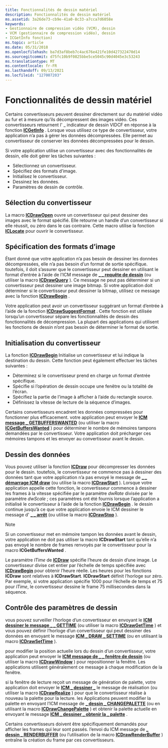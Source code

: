 ```yaml
---
title: Fonctionnalités de dessin matériel
description: Fonctionnalités de dessin matériel
ms.assetid: 3a26de73-cb9e-41a0-8c33-a7cca7d6058e
keywords:
- Gestionnaire de compression vidéo (VCM), dessin
- VCM (gestionnaire de compression vidéo), dessin
- ICGetInfo fonction)
ms.topic: article
ms.date: 05/31/2018
ms.openlocfilehash: ba7d3af8beb7c4ac676e421fe10d427322470d14
ms.sourcegitcommit: d75fc10b9f0825bbe5ce5045c90d4045e3c53243
ms.translationtype: MT
ms.contentlocale: fr-FR
ms.lasthandoff: 09/13/2021
ms.locfileid: "127007203"
---
```

# <a name="hardware-drawing-capabilities"></a>Fonctionnalités de dessin matériel

Certains convertisseurs peuvent dessiner directement sur du matériel vidéo au fur et à mesure qu’ils décompressent des images vidéo. Ces convertisseurs retournent l' \_ indicateur de dessin VIDCF en réponse à la fonction [**ICGetInfo**](/windows/desktop/api/Vfw/nf-vfw-icgetinfo) . Lorsque vous utilisez ce type de convertisseur, votre application n’a pas à gérer les données décompressées. Elle permet au convertisseur de conserver les données décompressées pour le dessin.

Si votre application utilise un convertisseur avec des fonctionnalités de dessin, elle doit gérer les tâches suivantes :

-   Sélectionnez un convertisseur.
-   Spécifiez des formats d’image.
-   Initialisez le convertisseur.
-   Dessinez les données.
-   Paramètres de dessin de contrôle.

## <a name="renderer-selection"></a>Sélection du convertisseur

La macro [**ICDrawOpen**](/windows/desktop/api/Vfw/nf-vfw-icdrawopen) ouvre un convertisseur qui peut dessiner des images avec le format spécifié. Elle retourne un handle d’un convertisseur si elle réussit, ou zéro dans le cas contraire. Cette macro utilise la fonction [**ICLocate**](/windows/desktop/api/Vfw/nf-vfw-iclocate) pour ouvrir le convertisseur.

## <a name="specifying-image-formats"></a>Spécification des formats d’image

Étant donné que votre application n’a pas besoin de dessiner les données décompressées, elle n’a pas besoin d’un format de sortie spécifique. toutefois, il doit s’assurer que le convertisseur peut dessiner en utilisant le format d’entrée à l’aide de l’ICM message de [**\_ \_ requête de dessin**](icm-draw-query.md) (ou utiliser la macro [**ICDrawQuery**](/windows/desktop/api/Vfw/nf-vfw-icdrawquery) ). Ce message ne peut pas déterminer si un convertisseur peut dessiner une image bitmap. Si votre application doit déterminer si le convertisseur peut dessiner la bitmap, utilisez ce message avec la fonction [**ICDrawBegin**](/windows/desktop/api/Vfw/nf-vfw-icdrawbegin) .

Votre application peut avoir un convertisseur suggérant un format d’entrée à l’aide de la fonction [**ICDrawSuggestFormat**](/windows/desktop/api/Vfw/nf-vfw-icdrawsuggestformat) . Cette fonction est utilisée lorsqu’un convertisseur sépare les fonctionnalités de dessin des fonctionnalités de décompression. La plupart des applications qui utilisent les fonctions de dessin n’ont pas besoin de déterminer le format de sortie.

## <a name="renderer-initialization"></a>Initialisation du convertisseur

La fonction [**ICDrawBegin**](/windows/desktop/api/Vfw/nf-vfw-icdrawbegin) Initialise un convertisseur et lui indique la destination du dessin. Cette fonction peut également effectuer les tâches suivantes :

-   Déterminez si le convertisseur prend en charge un format d’entrée spécifique.
-   Spécifie si l’opération de dessin occupe une fenêtre ou la totalité de l’écran.
-   Spécifiez la partie de l’image à afficher à l’aide du rectangle source.
-   Définissez la vitesse de lecture de la séquence d’images.

Certains convertisseurs encadrent les données compressées pour fonctionner plus efficacement. votre application peut envoyer le [**ICM message \_ GETBUFFERSWANTED**](icm-getbufferswanted.md) (ou utiliser la macro [**ICGetBuffersWanted**](/windows/desktop/api/Vfw/nf-vfw-icgetbufferswanted) ) pour déterminer le nombre de mémoires tampons demandées par le convertisseur. Votre application doit précharger ces mémoires tampons et les envoyer au convertisseur avant le dessin.

## <a name="drawing-the-data"></a>Dessin des données

Vous pouvez utiliser la fonction [**ICDraw**](/windows/desktop/api/Vfw/nf-vfw-icdraw) pour décompresser les données pour le dessin. toutefois, le convertisseur ne commence pas à dessiner des données tant que votre application n’a pas envoyé le message de [**\_ \_ démarrage ICM draw**](icm-draw-start.md) (ou utilise la macro [**ICDrawStart**](/windows/desktop/api/Vfw/nf-vfw-icdrawstart) ). Lorsque votre application appelle cette fonction, le convertisseur commence à dessiner les frames à la vitesse spécifiée par le paramètre *dwRate* divisée par le paramètre *dwScale* ; ces paramètres ont été fournis lorsque l’application a initialisé le convertisseur à l’aide de la fonction [**ICDrawBegin**](/windows/desktop/api/Vfw/nf-vfw-icdrawbegin) . le dessin continue jusqu’à ce que votre application envoie le ICM dessiner le message d' [**\_ \_ arrêt**](icm-draw-stop.md) (ou utilise la macro [**ICDrawStop**](/windows/desktop/api/Vfw/nf-vfw-icdrawstop) ).

> [!Note]  
> Si un convertisseur met en mémoire tampon les données avant le dessin, votre application ne doit pas utiliser la macro **ICDrawStart** tant qu’elle n’a pas envoyé le nombre de frames renvoyés par le convertisseur pour la macro **ICGetBuffersWanted** .

 

Le paramètre *lTime* de [**ICDraw**](/windows/desktop/api/Vfw/nf-vfw-icdraw) spécifie l’heure de dessin d’une image. Le convertisseur divise cet entier par l’échelle de temps spécifiée avec [**ICDrawBegin**](/windows/desktop/api/Vfw/nf-vfw-icdrawbegin) pour obtenir l’heure réelle. Les heures pour les fonctions **ICDraw** sont relatives à **ICDrawStart**. **ICDrawStart** définit l’horloge sur zéro. Par exemple, si votre application spécifie 1000 pour l’échelle de temps et 75 pour *lTime*, le convertisseur dessine le frame 75 millisecondes dans la séquence.

## <a name="controlling-drawing-parameters"></a>Contrôle des paramètres de dessin

vous pouvez surveiller l’horloge d’un convertisseur en envoyant le [**ICM dessiner le message \_ \_ GETTIME**](icm-draw-gettime.md) (ou utiliser la macro [**ICDrawGetTime**](/windows/desktop/api/Vfw/nf-vfw-icdrawgettime) ) et vous pouvez définir l’horloge d’un convertisseur qui peut dessiner des données en envoyant le message [**ICM \_ DRAW \_ SETTIME**](icm-draw-settime.md) (ou en utilisant la macro [**ICDrawSetTime**](/windows/desktop/api/Vfw/nf-vfw-icdrawsettime) ).

pour modifier la position actuelle lors du dessin d’un convertisseur, votre application peut envoyer le [**ICM message de \_ \_ fenêtre de dessin**](icm-draw-window.md) (ou utiliser la macro [**ICDrawWindow**](/windows/desktop/api/Vfw/nf-vfw-icdrawwindow) ) pour repositionner la fenêtre. Les applications utilisent généralement ce message à chaque modification de la fenêtre.

si la fenêtre de lecture reçoit un message de génération de palette, votre application doit envoyer le [**ICM \_ dessiner \_**](icm-draw-realize.md) le message de réalisation (ou utiliser la macro [**ICDrawRealize**](/windows/desktop/api/Vfw/nf-vfw-icdrawrealize) ) pour que le convertisseur réalise à nouveau la palette pour la lecture. les Applications peuvent modifier la palette en envoyant l’ICM message de [**\_ dessin \_ CHANGEPALETTE**](icm-draw-changepalette.md) (ou en utilisant la macro [**ICDrawChangePalette**](/windows/desktop/api/Vfw/nf-vfw-icdrawchangepalette) ) et obtenir la palette actuelle en envoyant le message [**ICM \_ dessiner \_ obtenir la \_ palette**](icm-draw-get-palette.md) .

Certains convertisseurs doivent être spécifiquement demandés pour afficher les frames qui leur sont passés. l’envoi du ICM message de [**\_ dessin \_ RENDERBUFFER**](icm-draw-renderbuffer.md) (ou l’utilisation de la macro [**ICDrawRenderBuffer**](/windows/desktop/api/Vfw/nf-vfw-icdrawrenderbuffer) ) entraîne la création du frame par ces convertisseurs.

 

 




